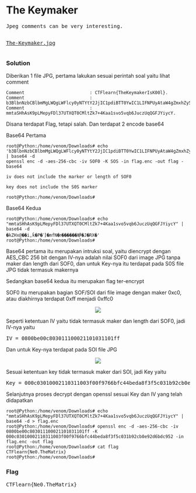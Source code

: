 <h1><b>The Keymaker</h1></b>
<pre>
Jpeg comments can be very interesting.

<a href="https://ctflearn.com/challenge/download/912">The-Keymaker.jpg</a> 
</pre>
</b><h3>Solution</h3></b>
<p>Diberikan 1 file JPG, pertama lakukan sesuai perintah soal yaitu lihat comment</p>

```console
Comment                         : CTFlearn{TheKeymakerIsK00l}.
Comment                         : b3BlbnNzbCBlbmMgLWQgLWFlcy0yNTYtY2JjIC1pdiBTT0YwIC1LIFNPUyAtaW4gZmxhZy5lbmMg.LW91dCBmbGFnIC1iYXNlNjQKCml2IGRvZXMgbm90IGluY2x1ZGUgdGhlIG1hcmtlciBvciBsZW5n.dGggb2YgU09GMAoKa2V5IGRvZXMgbm90IGluY2x1ZGUgdGhlIFMwUyBtYXJrZXIKCg==.
Comment                         : mmtaSHhAsK9pLMepyFDl37UTXQT0CMltZk7+4Kaa1svo5vqb6JuczUqQGFJYiycY.
```
<p>Disana terdapat Flag, tetapi salah. Dan terdapat 2 encode base64</p>
<p>Base64 Pertama</p>

```console
root@Python:/home/venom/Downloads# echo 'b3BlbnNzbCBlbmMgLWQgLWFlcy0yNTYtY2JjIC1pdiBTT0YwIC1LIFNPUyAtaW4gZmxhZy5lbmMgLW91dCBmbGFnIC1iYXNlNjQKCml2IGRvZXMgbm90IGluY2x1ZGUgdGhlIG1hcmtlciBvciBsZW5ndGggb2YgU09GMAoKa2V5IGRvZXMgbm90IGluY2x1ZGUgdGhlIFMwUyBtYXJrZXIKCg==' | base64 -d
openssl enc -d -aes-256-cbc -iv SOF0 -K SOS -in flag.enc -out flag -base64

iv does not include the marker or length of SOF0

key does not include the S0S marker

root@Python:/home/venom/Downloads# 
```
<p>Base64 Kedua</p>

```console
root@Python:/home/venom/Downloads# echo "mmtaSHhAsK9pLMepyFDl37UTXQT0CMltZk7+4Kaa1svo5vqb6JuczUqQGFJYiycY" | base64 -d
�kZHx@��i,ǩ�P�ߵ]�mfN�চ������蛜�J�RX�'
root@Python:/home/venom/Downloads# 
```
<p>Base64 pertama itu merupakan intruksi soal, yaitu diencrypt dengan AES_CBC 256 bit dengan IV-nya adalah nilai SOF0 dari image JPG tanpa maker dan length dari SOF0, dan untuk 
Key-nya itu terdapat pada S0S file JPG tidak termasuk makernya</p> 
<p>Sedangkan base64 kedua itu merupakan flag ter-encrypt</p>
<p>SOF0 itu merupakan bagian SOF/SOI dari file image dengan maker 0xc0, atau diakhirnya terdapat 0xff menjadi 0xffc0</p>
<p align='center'>
  <img src='https://github.com/enomarozi/Writeup-CTF_Online/blob/master/CTFlearn/Forensics/Images/S0f0.jpg'>
</p>
<p>Seperti ketentuan IV yaitu tidak termasuk maker dan length dari SOF0, jadi IV-nya yaitu</p>
<pre>
IV = 0800be00c803011100021101031101ff
</pre>
<p>Dan untuk Key-nya terdapat pada SOI file JPG</p>
<p align='center'>
  <img src='https://github.com/enomarozi/Writeup-CTF_Online/blob/master/CTFlearn/Forensics/Images/SOI.jpg'>
</p>
<p>Sesuai ketentuan key tidak termasuk maker dari SOI, jadi Key yaitu </p>
<pre>
Key = 000c03010002110311003f00f9766bfc44beda8f3f5c031b92cb0e92d6bdc952
</pre>
<p>Selanjutnya proses decrypt dengan openssl sesuai Key dan IV yang telah didapatkan</p> 

```console
root@Python:/home/venom/Downloads# echo "mmtaSHhAsK9pLMepyFDl37UTXQT0CMltZk7+4Kaa1svo5vqb6JuczUqQGFJYiycY" | base64 -d > flag.enc
root@Python:/home/venom/Downloads# openssl enc -d -aes-256-cbc -iv 0800be00c803011100021101031101ff -K 000c03010002110311003f00f9766bfc44beda8f3f5c031b92cb0e92d6bdc952 -in flag.enc -out flag
root@Python:/home/venom/Downloads# cat flag
CTFlearn{Ne0.TheMatrix}        
root@Python:/home/venom/Downloads# 
```
</b><h3>Flag</h3></b>
<pre>
CTFlearn{Ne0.TheMatrix}    
</pre>
